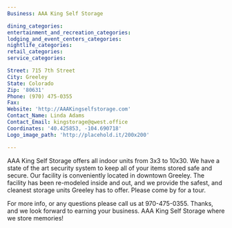 ```yaml
---
Business: AAA King Self Storage

dining_categories:
entertainment_and_recreation_categories:
lodging_and_event_centers_categories:
nightlife_categories:
retail_categories:
service_categories:

Street: 715 7th Street
City: Greeley
State: Colorado
Zip: '80631'
Phone: (970) 475-0355
Fax:
Website: 'http://AAAKingselfstorage.com'
Contact_Name: Linda Adams
Contact_Email: kingstorage@qwest.office
Coordinates: '40.425853, -104.690718'
Logo_image_path: 'http://placehold.it/200x200'

---
```



AAA King Self Storage offers all indoor units from 3x3 to 10x30. We have a state of the art security system to keep all of your items stored safe and secure. Our facility is conveniently located in downtown Greeley. The facility has been re-modeled inside and out, and we provide the safest, and cleanest storage units Greeley has to offer. Please come by for a tour.

For more info, or any questions please call us at 970-475-0355. Thanks, and we look forward to earning your business. AAA King Self Storage where we store memories!